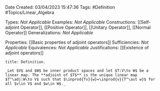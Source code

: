 <div class="topSpace"></div>

Date Created: 03/04/2023 15:47:36
Tags: #Definition #Topics/Linear_Algebra

Types: _Not Applicable_
Examples: _Not Applicable_
Constructions: [[Self-adjoint Operator]], [[Positive Operator]], [[Unitary Operator]], [[Normal Operator]]
Generalizations: _Not Applicable_

Properties: [[Basic properties of adjoint operators]]
Sufficiencies: _Not Applicable_
Equivalences: _Not Applicable_
Justifications: [[Existence of adjoint operators]]

``` ad-Definition
title: Definition.

_Let $V$ and $W$ be inner product spaces and let $T:V\to W$ be a linear map. The **adjoint of $T$** is the unique linear map $T^\adj:W\to V$ such that $\inprod{Tv}{w}=\inprod{v}{T^\ast w}$ for all $v\in V$ and $w\in W$._

```
